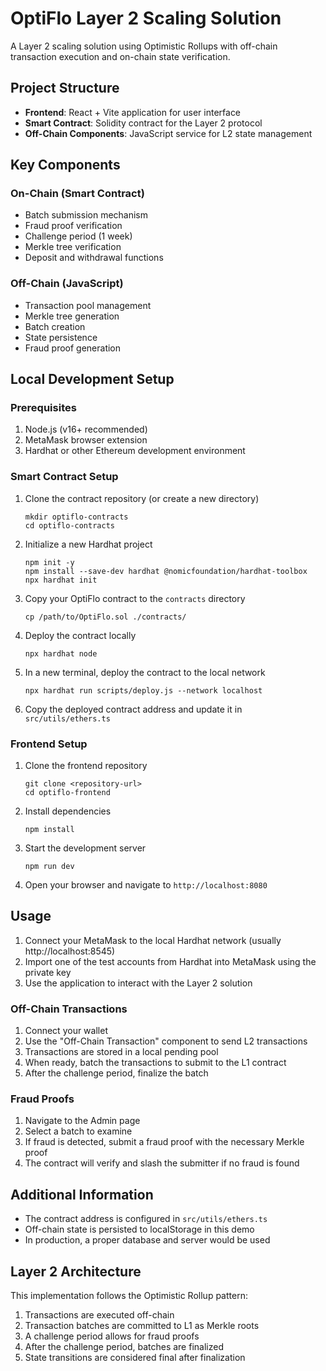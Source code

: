 
# OptiFlo Layer 2 Scaling Solution

A Layer 2 scaling solution using Optimistic Rollups with off-chain transaction execution and on-chain state verification.

## Project Structure

- **Frontend**: React + Vite application for user interface
- **Smart Contract**: Solidity contract for the Layer 2 protocol
- **Off-Chain Components**: JavaScript service for L2 state management

## Key Components

### On-Chain (Smart Contract)
- Batch submission mechanism
- Fraud proof verification
- Challenge period (1 week)
- Merkle tree verification
- Deposit and withdrawal functions

### Off-Chain (JavaScript)
- Transaction pool management
- Merkle tree generation
- Batch creation
- State persistence
- Fraud proof generation

## Local Development Setup

### Prerequisites

1. Node.js (v16+ recommended)
2. MetaMask browser extension
3. Hardhat or other Ethereum development environment

### Smart Contract Setup

1. Clone the contract repository (or create a new directory)
   ```
   mkdir optiflo-contracts
   cd optiflo-contracts
   ```

2. Initialize a new Hardhat project
   ```
   npm init -y
   npm install --save-dev hardhat @nomicfoundation/hardhat-toolbox
   npx hardhat init
   ```

3. Copy your OptiFlo contract to the `contracts` directory
   ```
   cp /path/to/OptiFlo.sol ./contracts/
   ```

4. Deploy the contract locally
   ```
   npx hardhat node
   ```

5. In a new terminal, deploy the contract to the local network
   ```
   npx hardhat run scripts/deploy.js --network localhost
   ```

6. Copy the deployed contract address and update it in `src/utils/ethers.ts`

### Frontend Setup

1. Clone the frontend repository
   ```
   git clone <repository-url>
   cd optiflo-frontend
   ```

2. Install dependencies
   ```
   npm install
   ```

3. Start the development server
   ```
   npm run dev
   ```

4. Open your browser and navigate to `http://localhost:8080`

## Usage

1. Connect your MetaMask to the local Hardhat network (usually http://localhost:8545)
2. Import one of the test accounts from Hardhat into MetaMask using the private key
3. Use the application to interact with the Layer 2 solution

### Off-Chain Transactions

1. Connect your wallet
2. Use the "Off-Chain Transaction" component to send L2 transactions
3. Transactions are stored in a local pending pool
4. When ready, batch the transactions to submit to the L1 contract
5. After the challenge period, finalize the batch

### Fraud Proofs

1. Navigate to the Admin page
2. Select a batch to examine
3. If fraud is detected, submit a fraud proof with the necessary Merkle proof
4. The contract will verify and slash the submitter if no fraud is found

## Additional Information

- The contract address is configured in `src/utils/ethers.ts`
- Off-chain state is persisted to localStorage in this demo
- In production, a proper database and server would be used

## Layer 2 Architecture

This implementation follows the Optimistic Rollup pattern:

1. Transactions are executed off-chain
2. Transaction batches are committed to L1 as Merkle roots
3. A challenge period allows for fraud proofs
4. After the challenge period, batches are finalized
5. State transitions are considered final after finalization

